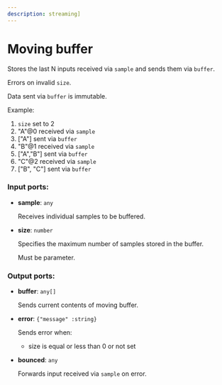 ```yaml
---
description: streaming]
---
```


# Moving buffer

Stores the last N inputs received via `sample` and sends them via `buffer`.

Errors on invalid `size`.

Data sent via `buffer` is immutable.

Example:
1. `size` set to 2
2. "A"@0 received via `sample`
3. ["A"] sent via `buffer`
4. "B"@1 received via `sample`
5. ["A","B"] sent via `buffer`
6. "C"@2 received via `sample`
7. ["B", "C"] sent via `buffer`

### Input ports:

* __sample__: `any`

    Receives individual samples to be buffered.


* __size__: `number`

    Specifies the maximum number of samples stored in the buffer.
    
    Must be parameter.

### Output ports:

* __buffer__: `any[]`

    Sends current contents of moving buffer.


* __error__: `{"message" :string}`

    Sends error when:
    * size is equal or less than 0 or not set


* __bounced__: `any`

    Forwards input received via `sample` on error.

